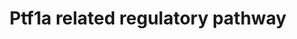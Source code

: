 ---
annotations:
- type: Pathway Ontology
  value: transcription factor mediated signaling pathway
authors:
- Godevil
- Thomas
- MaintBot
- AlexanderPico
- Khanspers
- Ddigles
- Egonw
- L Dupuis
description: By summarizing published data together with our own results, this pathway
  shows a complicated relationships between transcriptional factors, miRNAs and some
  functional genes which are correlated together to generate a whole sight in early
  mouse development centered around Ptf1a, although there are some hypothetical relationships
  and the distinct development of dorsal and ventral pancreas in very early stage
  is neglected.
last-edited: 2020-03-17
organisms:
- Mus musculus
redirect_from:
- /index.php/Pathway:WP201
- /instance/WP201
schema-jsonld:
- '@context': https://schema.org/
  '@id': https://wikipathways.github.io/pathways/WP201.html
  '@type': Dataset
  creator:
    '@type': Organization
    name: WikiPathways
  description: By summarizing published data together with our own results, this pathway
    shows a complicated relationships between transcriptional factors, miRNAs and
    some functional genes which are correlated together to generate a whole sight
    in early mouse development centered around Ptf1a, although there are some hypothetical
    relationships and the distinct development of dorsal and ventral pancreas in very
    early stage is neglected.
  keywords:
  - Ctnnb1
  - Rbpjl
  - Notch1
  - Prox1
  - Ptf1a
  - Fgf10
  - Rbpj
  - Kat2b
  - miR-145
  - Nkx6-1
  - miR-18a
  - Hes1
  - miR-495
  - Pdx1
  license: CC0
  name: Ptf1a related regulatory pathway
seo: CreativeWork
title: Ptf1a related regulatory pathway
wpid: WP201
---